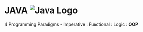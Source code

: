 # JAVA ![Java Logo](https://github.com/Spades86/Undergraduate/blob/master/images/Java-Logo.jpg?raw=true)
4 Programming Paradigms - Imperative : Functional : Logic : <b>OOP</b>
